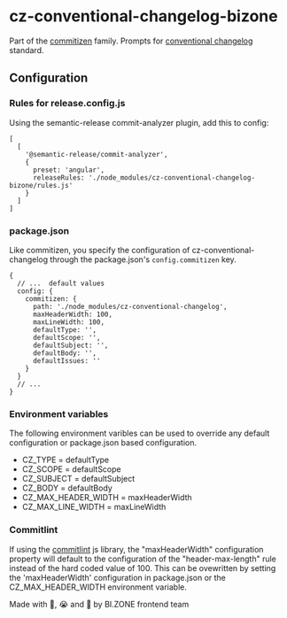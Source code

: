 # cz-conventional-changelog-bizone

Part of the [commitizen](https://github.com/commitizen/cz-cli) family. Prompts for [conventional changelog](https://github.com/conventional-changelog/conventional-changelog) standard.

## Configuration

### Rules for release.config.js

Using the semantic-release commit-analyzer plugin, add this to config:

```json5
[
  [
    '@semantic-release/commit-analyzer',
    {
      preset: 'angular',
      releaseRules: './node_modules/cz-conventional-changelog-bizone/rules.js'
    }
  ]
]
```

### package.json

Like commitizen, you specify the configuration of cz-conventional-changelog through the package.json's `config.commitizen` key.

```json5
{
  // ...  default values
  config: {
    commitizen: {
      path: './node_modules/cz-conventional-changelog',
      maxHeaderWidth: 100,
      maxLineWidth: 100,
      defaultType: '',
      defaultScope: '',
      defaultSubject: '',
      defaultBody: '',
      defaultIssues: ''
    }
  }
  // ...
}
```

### Environment variables

The following environment varibles can be used to override any default configuration or package.json based configuration.

- CZ_TYPE = defaultType
- CZ_SCOPE = defaultScope
- CZ_SUBJECT = defaultSubject
- CZ_BODY = defaultBody
- CZ_MAX_HEADER_WIDTH = maxHeaderWidth
- CZ_MAX_LINE_WIDTH = maxLineWidth

### Commitlint

If using the [commitlint](https://github.com/conventional-changelog/commitlint) js library, the "maxHeaderWidth" configuration property will default to the configuration of the "header-max-length" rule instead of the hard coded value of 100. This can be ovewritten by setting the 'maxHeaderWidth' configuration in package.json or the CZ_MAX_HEADER_WIDTH environment variable.

Made with 🍺, 😭 and 🤣 by BI.ZONE frontend team
